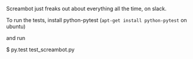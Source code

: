 Screambot just freaks out about everything all the time, on slack.

To run the tests, install python-pytest
(`apt-get install python-pytest` on ubuntu)

and run

$ py.test test_screambot.py
